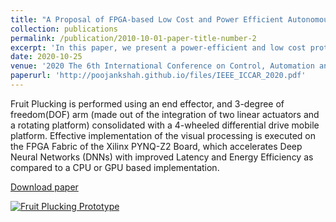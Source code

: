 ```yaml
---
title: "A Proposal of FPGA-based Low Cost and Power Efficient Autonomous Fruit Harvester"
collection: publications
permalink: /publication/2010-10-01-paper-title-number-2
excerpt: 'In this paper, we present a power-efficient and low cost prototype of a robotic harvester which employs multiple subsystems such as fruit detection, odometry, localization, proficient manipulation through computer vision, deep learning and a novel end-effector design.'
date: 2020-10-25
venue: '2020 The 6th International Conference on Control, Automation and Robotics'
paperurl: 'http://poojankshah.github.io/files/IEEE_ICCAR_2020.pdf'
---
```

 Fruit Plucking is performed using an end effector, and 3-degree of freedom(DOF) arm (made out of the integration of two linear actuators and a rotating platform) consolidated with a 4-wheeled differential drive mobile platform. Effective implementation of the visual processing is executed on the FPGA Fabric of the Xilinx PYNQ-Z2 Board, which accelerates Deep Neural Networks (DNNs) with improved Latency and Energy Efficiency as compared to a CPU or GPU based implementation.

[Download paper](http://poojankshah.github.io/files/IEEE_ICCAR_2020.pdf)

[![Fruit Plucking Prototype](http://poojankshah.github.io/images/TCTD_2019_IIT_KGP.PNG)](https://www.youtube.com/watch?v=PYB7YXSETA8)
